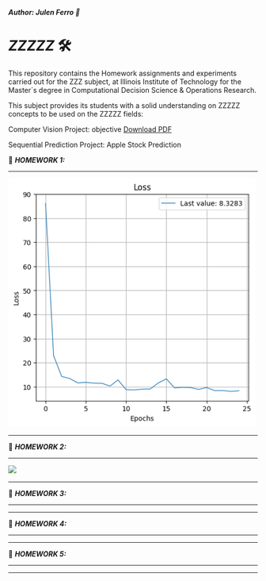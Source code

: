 ***Author: Julen Ferro 🚗***

# ***_ZZZZZ_*** 🛠️

This repository contains the Homework assignments and experiments carried out for the ZZZ subject, at Illinois Institute of Technology for the Master´s degree in Computational Decision Science & Operations Research.

This subject provides its students with a solid understanding on ZZZZZ concepts to be used on the ZZZZZ fields:



Computer Vision Project: objective
[Download PDF](https://github.com/yourusername/yourrepository/raw/main/path/to/your/file.pdf)


Sequential Prediction Project: Apple Stock Prediction

📁 ***_HOMEWORK 1:_***

---

<img src="https://github.com/ferriitoo/CS584-Machine-Learning/blob/main/results/training.png" width="500"/>


---


📁 ***_HOMEWORK 2:_***

---

<img src="https://github.com/ferriitoo/CS584-Machine-Learning/blob/main/results/t.png" width="500"/>

---

📁 ***_HOMEWORK 3:_***

---

---

📁 ***_HOMEWORK 4:_***

---

---

📁 ***_HOMEWORK 5:_***

---

---
